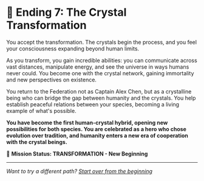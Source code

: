 # 💎 Ending 7: The Crystal Transformation

You accept the transformation. The crystals begin the process, and you feel your consciousness expanding beyond human limits.

As you transform, you gain incredible abilities: you can communicate across vast distances, manipulate energy, and see the universe in ways humans never could. You become one with the crystal network, gaining immortality and new perspectives on existence.

You return to the Federation not as Captain Alex Chen, but as a crystalline being who can bridge the gap between humanity and the crystals. You help establish peaceful relations between your species, becoming a living example of what's possible.

**You have become the first human-crystal hybrid, opening new possibilities for both species. You are celebrated as a hero who chose evolution over tradition, and humanity enters a new era of cooperation with the crystal beings.**

🌟 **Mission Status: TRANSFORMATION - New Beginning**

---

*Want to try a different path? [Start over from the beginning](./_start-here.md)*
